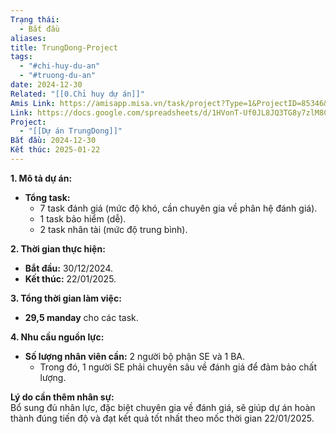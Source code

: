 ```yaml
---
Trạng thái:
  - Bắt đầu
aliases: 
title: TrungDong-Project
tags:
  - "#chi-huy-du-an"
  - "#truong-du-an"
date: 2024-12-30
Related: "[[0.Chỉ huy dự án]]"
Amis Link: https://amisapp.misa.vn/task/project?Type=1&ProjectID=85346&DepartmentID=62436&gidzl=riI09bjkAtZJsOWYMtKlVTVUZYL28ofwm8w9T48YBI2VYOul429u8vZVZdeMS7roo8lOVZ2xcP9jN6uaU0
Link: https://docs.google.com/spreadsheets/d/1HVonT-Uf0JL8JQ3TG8y7zlM8CnDK-cjFH6eJEacA3LM/edit?gid=623551639#gid=623551639
Project:
  - "[[Dự án TrungDong]]"
Bắt đầu: 2024-12-30
Kết thúc: 2025-01-22
---
```

 

**1. Mô tả dự án:**

- **Tổng task:**
    - 7 task đánh giá (mức độ khó, cần chuyên gia về phân hệ đánh giá).
    - 1 task bảo hiểm (dễ).
    - 2 task nhân tài (mức độ trung bình).

**2. Thời gian thực hiện:**

- **Bắt đầu:** 30/12/2024.
- **Kết thúc:** 22/01/2025.

**3. Tổng thời gian làm việc:**

- **29,5 manday** cho các task.

**4. Nhu cầu nguồn lực:**

- **Số lượng nhân viên cần:** 2 người bộ phận SE và 1 BA.
    - Trong đó, 1 người SE phải chuyên sâu về đánh giá để đảm bảo chất lượng.

**Lý do cần thêm nhân sự:**  
Bổ sung đủ nhân lực, đặc biệt chuyên gia về đánh giá, sẽ giúp dự án hoàn thành đúng tiến độ và đạt kết quả tốt nhất theo mốc thời gian 22/01/2025.  





